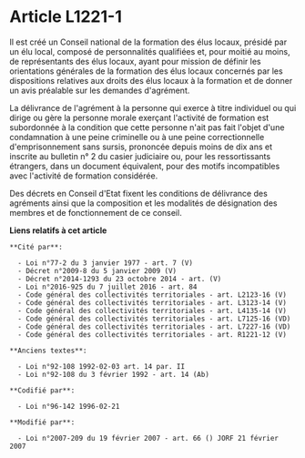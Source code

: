 # Article L1221-1

Il est créé un Conseil national de la formation des élus locaux, présidé par un élu local, composé de personnalités
qualifiées et, pour moitié au moins, de représentants des élus locaux, ayant pour mission de définir les orientations
générales de la formation des élus locaux concernés par les dispositions relatives aux droits des élus locaux à la formation
et de donner un avis préalable sur les demandes d'agrément.

La délivrance de l'agrément à la personne qui exerce à titre individuel ou qui dirige ou gère la personne morale exerçant
l'activité de formation est subordonnée à la condition que cette personne n'ait pas fait l'objet d'une condamnation à une
peine criminelle ou à une peine correctionnelle d'emprisonnement sans sursis, prononcée depuis moins de dix ans et inscrite
au bulletin n° 2 du casier judiciaire ou, pour les ressortissants étrangers, dans un document équivalent, pour des motifs
incompatibles avec l'activité de formation considérée.

Des décrets en Conseil d'Etat fixent les conditions de délivrance des agréments ainsi que la composition et les modalités de
désignation des membres et de fonctionnement de ce conseil.

**Liens relatifs à cet article**

	**Cité par**:

	  - Loi n°77-2 du 3 janvier 1977 - art. 7 (V)
	  - Décret n°2009-8 du 5 janvier 2009 (V)
	  - Décret n°2014-1293 du 23 octobre 2014 - art. (V)
	  - Loi n°2016-925 du 7 juillet 2016 - art. 84
	  - Code général des collectivités territoriales - art. L2123-16 (V)
	  - Code général des collectivités territoriales - art. L3123-14 (V)
	  - Code général des collectivités territoriales - art. L4135-14 (V)
	  - Code général des collectivités territoriales - art. L7125-16 (VD)
	  - Code général des collectivités territoriales - art. L7227-16 (VD)
	  - Code général des collectivités territoriales - art. R1221-12 (V)

	**Anciens textes**:

	  - Loi n°92-108 1992-02-03 art. 14 par. II
	  - Loi n°92-108 du 3 février 1992 - art. 14 (Ab)

	**Codifié par**:

	  - Loi n°96-142 1996-02-21

	**Modifié par**:

	  - Loi n°2007-209 du 19 février 2007 - art. 66 () JORF 21 février 2007
